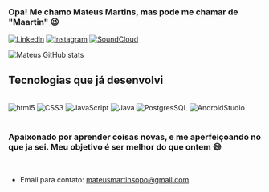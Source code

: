 ### Opa! Me chamo Mateus Martins, mas pode me chamar de "Maartin" 😉

[![Linkedin](https://img.shields.io/badge/LinkedIn-0077B5?style=for-the-badge&logo=linkedin&logoColor=white)](https://www.linkedin.com/in/mateus-martins-da-silva-379008177/)
[![Instagram](https://img.shields.io/badge/Instagram-E4405F?style=for-the-badge&logo=instagram&logoColor=white)](https://www.instagram.com/maartiyn_/)
[![SoundCloud](https://img.shields.io/badge/SoundCloud-FF3300?style=for-the-badge&logo=soundcloud&logoColor=white)](https://on.soundcloud.com/znps5/)

![Mateus GitHub stats](https://github-readme-stats.vercel.app/api?username=MateusMaartinS&show_icons=true&theme=transparent)

## Tecnologias que já desenvolvi

<div style="display: inlike_block"><br/>
    <img aling="center" alt="html5" src="https://img.shields.io/badge/HTML5-E34F26?style=for-the-badge&logo=html5&logoColor=white"/>
    <img aling="center" alt="CSS3" src="https://img.shields.io/badge/CSS3-1572B6?style=for-the-badge&logo=css3&logoColor=white" />
    <img aling="center" alt="JavaScript" src="https://img.shields.io/badge/JavaScript-323330?style=for-the-badge&logo=javascript&logoColor=F7DF1E" />
    <img aling="center" alt="Java" src="https://img.shields.io/badge/Java-ED8B00?style=for-the-badge&logo=openjdk&logoColor=white" />
    <img aling="center" alt="PostgresSQL" src="https://img.shields.io/badge/PostgreSQL-316192?style=for-the-badge&logo=postgresql&logoColor=white" />
    <img aling="center" alt="AndroidStudio" src="https://img.shields.io/badge/Android_Studio-3DDC84?style=for-the-badge&logo=android-studio&logoColor=white" />
</div><br/>

### Apaixonado por aprender coisas novas, e me aperfeiçoando no que ja sei. Meu objetivo é ser melhor do que ontem 😅

<br/>

- Email para contato: mateusmartinsopo@gmail.com

